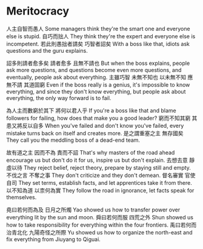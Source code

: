 # Meritocracy

人主自智而愚人
Some managers think they're the smart one and everyone else is stupid.
自巧而拙人
They think they're the expert and everyone else is incompetent.
若此則愚拙者請矣
巧智者詔矣
With a boss like that, idiots ask questions
and the guru explains.

詔多則請者愈多矣
請者愈多
且無不請也
But when the boss explains, people ask more questions,
and questions become even more questions,
and eventually, people ask about everything.
主雖巧智
未無不知也
以未無不知
應無不請
其道固窮
Even if the boss really is a genius,
it's impossible to know everything,
and since they don't know everything,
but people ask about everything,
the only way forward is to fail.

為人主而數窮於其下
將何以君人乎
If you're a boss like that and blame followers for failing,
how does that make you a good leader?
窮而不知其窮
其患又將反以自多
When you've failed and don't know you've failed,
every mistake turns back on itself and creates more.
是之謂重塞之主
無存國矣
They call you the meddling boss
of a dead-end team.

故有道之主
因而不為
責而不詔
That's why masters of the road ahead
encourage us but don't do it for us,
inspire us but don't explain.
去想去意
靜虛以待
They reject belief, reject theory,
prepare by staying still and empty.
不伐之言
不奪之事
They don't criticize
and they don't demean.
督名審實
官使自司
They set terms, establish facts,
and let apprentices take it from there.
以不知為道
以柰何為實
They follow the road in ignorance,
let facts speak for themselves.

堯曰若何而為及
日月之所燭
Yao showed us how to transfer power
over everything lit by the sun and moon.
舜曰若何而服
四荒之外
Shun showed us how to take responsibility
for everything within the four frontiers.
禹曰若何而治青北化
九陽奇怪之所際
Yu showed us how to organize the north-east and fix
everything from Jiuyang to Qiguai.
